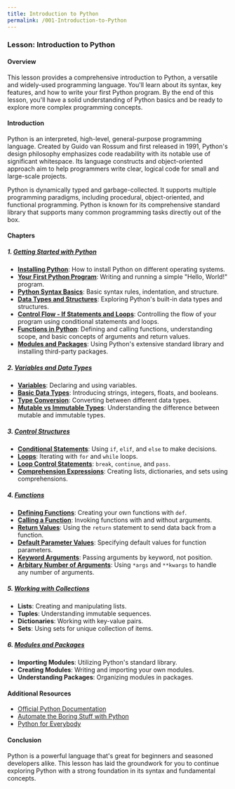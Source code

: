 ```yaml
---
title: Introduction to Python
permalink: /001-Introduction-to-Python
---
```


### Lesson: Introduction to Python

#### Overview
This lesson provides a comprehensive introduction to Python, a versatile and widely-used programming language. You'll learn about its syntax, key features, and how to write your first Python program. By the end of this lesson, you'll have a solid understanding of Python basics and be ready to explore more complex programming concepts.

#### Introduction
Python is an interpreted, high-level, general-purpose programming language. Created by Guido van Rossum and first released in 1991, Python's design philosophy emphasizes code readability with its notable use of significant whitespace. Its language constructs and object-oriented approach aim to help programmers write clear, logical code for small and large-scale projects.

Python is dynamically typed and garbage-collected. It supports multiple programming paradigms, including procedural, object-oriented, and functional programming. Python is known for its comprehensive standard library that supports many common programming tasks directly out of the box.

#### Chapters

##### 1. **[Getting Started with Python](./001.1-Getting%20Started%20with%20Python.md)**
   - **[Installing Python](./001.1-Getting%20Started%20with%20Python.md#Chapter%201:%20Installing%20Python)**: How to install Python on different operating systems.
   - **[Your First Python Program](./001.1.2-Your%20First%20Python%20Program.md)**: Writing and running a simple "Hello, World!" program.
   - **[Python Syntax Basics](./001.1.3-Python%20Syntax%20Basics.md)**: Basic syntax rules, indentation, and structure.
   - **[Data Types and Structures](./001.1.4-Data%20Types%20and%20Structures.md)**: Exploring Python's built-in data types and structures.
   - **[Control Flow - If Statements and Loops](./001.1.5-Control%20Flow%20-%20If%20Statements%20and%20Loops.md)**: Controlling the flow of your program using conditional statements and loops.
   - **[Functions in Python](./001.1.6-Functions%20in%20Python.md)**: Defining and calling functions, understanding scope, and basic concepts of arguments and return values.
   - **[Modules and Packages](./001.1.7-Modules%20and%20Packages.md)**: Using Python's extensive standard library and installing third-party packages.

##### 2. **[Variables and Data Types](./001.2-Variables%20and%20Data%20Types.md)**
   - **[Variables](./001.2-Variables%20and%20Data%20Types.md#Variables)**: Declaring and using variables.
   - **[Basic Data Types](./001.2-Variables%20and%20Data%20Types.md#Basic%20Data%20Types)**: Introducing strings, integers, floats, and booleans.
   - **[Type Conversion](./001.2-Variables%20and%20Data%20Types.md#Type%20Conversion)**: Converting between different data types.
   - **[Mutable vs Immutable Types](./001.2-Variables%20and%20Data%20Types.md#Mutable%20vs%20Immutable%20Types)**: Understanding the difference between mutable and immutable types.

##### 3. **[Control Structures](./001.3-Control%20Structures.md)**
   - **[Conditional Statements](./001.3-Control%20Structures.md#Conditional%20Statements%20(`if`,%20`elif`,%20`else`))**: Using `if`, `elif`, and `else` to make decisions.
   - **[Loops](./001.3-Control%20Structures.md#Loops)**: Iterating with `for` and `while` loops.
   - **[Loop Control Statements](./001.3-Control%20Structures.md#Loop%20Control%20Statements)**: `break`, `continue`, and `pass`.
   - **[Comprehension Expressions](./001.3-Control%20Structures.md#Comprehension%20Expressions)**: Creating lists, dictionaries, and sets using comprehensions.

##### 4. **[Functions](./001.4-Functions.md)**
   - **[Defining Functions](./001.4-Functions.md#Defining%20Functions)**: Creating your own functions with `def`.
   - **[Calling a Function](./001.4-Functions.md#Calling%20a%20Function)**: Invoking functions with and without arguments.
   - **[Return Values](./001.4-Functions.md#Return%20Values)**: Using the `return` statement to send data back from a function.
   - **[Default Parameter Values](./001.4-Functions.md#Default%20Parameter%20Values)**: Specifying default values for function parameters.
   - **[Keyword Arguments](./001.4-Functions.md#Keyword%20Arguments)**: Passing arguments by keyword, not position.
   - **[Arbitary Number of Arguments](./001.4-Functions.md#Arbitrary%20Number%20of%20Arguments)**: Using `*args` and `**kwargs` to handle any number of arguments.

##### 5. **[Working with Collections](./001.5-Working%20with%20Collections.md)**
   - **Lists**: Creating and manipulating lists.
   - **Tuples**: Understanding immutable sequences.
   - **Dictionaries**: Working with key-value pairs.
   - **Sets**: Using sets for unique collection of items.

##### 6. **[Modules and Packages](./001.6-Modules%20and%20Packages.md)**
   - **Importing Modules**: Utilizing Python's standard library.
   - **Creating Modules**: Writing and importing your own modules.
   - **Understanding Packages**: Organizing modules in packages.

#### Additional Resources
- [Official Python Documentation](https://docs.python.org/3/)
- [Automate the Boring Stuff with Python](https://automatetheboringstuff.com/)
- [Python for Everybody](https://www.py4e.com/)

#### Conclusion
Python is a powerful language that's great for beginners and seasoned developers alike. This lesson has laid the groundwork for you to continue exploring Python with a strong foundation in its syntax and fundamental concepts.
